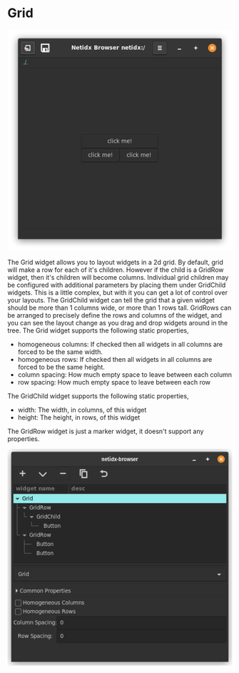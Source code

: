 # Grid

![Grid](./widget-grid.png)

The Grid widget allows you to layout widgets in a 2d grid. By default,
grid will make a row for each of it's children. However if the child
is a GridRow widget, then it's children will become
columns. Individual grid children may be configured with additional
parameters by placing them under GridChild widgets. This is a little
complex, but with it you can get a lot of control over your
layouts. The GridChild widget can tell the grid that a given widget
should be more than 1 columns wide, or more than 1 rows tall. GridRows
can be arranged to precisely define the rows and columns of the
widget, and you can see the layout change as you drag and drop widgets
around in the tree. The Grid widget supports the following static properties,

- homogeneous columns: If checked then all widgets in all columns are
  forced to be the same width.
- homogeneous rows: If checked then all widgets in all columns are
  forced to be the same height.
- column spacing: How much empty space to leave between each column
- row spacing: How much empty space to leave between each row

The GridChild widget supports the following static properties,

- width: The width, in columns, of this widget
- height: The height, in rows, of this widget

The GridRow widget is just a marker widget, it doesn't support any
properties.

![Grid Editor](./editor-grid.png)
